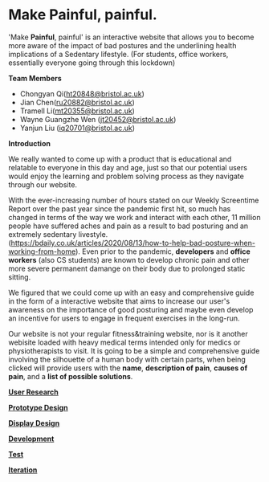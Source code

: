 # Make Painful, painful.
'Make **Painful**, painful' is an interactive website that allows you to become more aware of the impact of bad postures and the underlining health implications of a Sedentary lifestyle. (For students, office workers, essentially everyone going through this lockdown)


**Team Members**
- Chongyan Qi(ht20848@bristol.ac.uk)
- Jian Chen(ru20882@bristol.ac.uk)
- Tramell Li(mt20355@bristol.ac.uk)
- Wayne Guangzhe Wen (jt20452@bristol.ac.uk)
- Yanjun Liu (iq20701@bristol.ac.uk)

**Introduction** 

We really wanted to come up with a product that is educational and relatable to everyone in this day and age, just so that our potential users would enjoy the learning and problem solving process as they navigate through our website. 

With the ever-increasing number of hours stated on our Weekly Screentime Report over the past year since the pandemic first hit, so much has changed in terms of the way we work and interact with each other, 11 million people have suffered aches and pain as a result to bad posturing and an extremely sedentary livestyle. (https://bdaily.co.uk/articles/2020/08/13/how-to-help-bad-posture-when-working-from-home). Even prior to the pandemic, **developers** and **office workers** (also CS students) are known to develop chronic pain and other more severe permanent damange on their body due to prolonged static sitting. 

We figured that we could come up with an easy and comprehensive guide in the form of a interactive website that aims to increase our user's awareness on the importance of good posturing and maybe even develop an incentive for users to engage in frequent exercises in the long-run.

Our website is not your regular fitness&training website, nor is it another webisite loaded with heavy medical terms intended only for medics or physiotherapists to visit. It is going to be a simple and comprehensive guide involving the silhouette of a human body with certain parts, when being clicked will provide users with the **name**, **description of pain**, **causes of pain**, and a **list of possible solutions**.  
    
    
**[User Research]**


**[Prototype Design]**


**[Display Design]**


**[Development]**


**[Test]**


**[Iteration]**






[User Research]:https://github.com/TramellLi/Software-Engineering-Group-21/tree/dev/dev/01_User_Research
[Prototype Design]:https://github.com/TramellLi/Software-Engineering-Group-21/tree/dev/dev/02_Prototype_Design
[Display Design]:https://github.com/TramellLi/Software-Engineering-Group-21/tree/dev/dev/03_Display_Design
[Development]:https://github.com/TramellLi/Software-Engineering-Group-21/tree/dev/dev/04_Development
[Test]: https://github.com/TramellLi/Software-Engineering-Group-21/tree/dev/dev/05_Test
[Iteration]: https://github.com/TramellLi/Software-Engineering-Group-21/tree/dev/dev/06_Iteration


  

